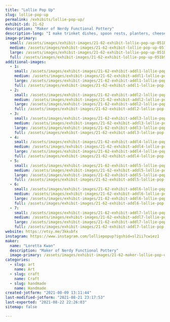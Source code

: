 ```yaml
---
title: "Lollie Pop Up"
slug: lollie-pop-up
permalink: /exhibits/lollie-pop-up/
exhibit-id: 21-62
description: "Maker of Nerdy Functional Pottery"
description-long: "I make trinket dishes, spoon rests, planters, cheese boards, spoons, tiny figurines, and dice towers."
image-primary: 
  small: /assets/images/exhibit-images/21-62-exhibit-lollie-pop-up-051b96c0-88ea-477c-8a45-212929475c04-small.jpeg
  medium: /assets/images/exhibit-images/21-62-exhibit-lollie-pop-up-051b96c0-88ea-477c-8a45-212929475c04-medium.jpeg
  large: /assets/images/exhibit-images/21-62-exhibit-lollie-pop-up-051b96c0-88ea-477c-8a45-212929475c04-large.jpeg
  full: /assets/images/exhibit-images/21-62-exhibit-lollie-pop-up-051b96c0-88ea-477c-8a45-212929475c04-full.jpeg
additional-images: 
  - 1:
    small: /assets/images/exhibit-images/21-62-exhibit-addl1-lollie-pop-up-0571cf11-824c-46ee-ad1e-3b9e8d817b91-small.jpeg
    medium: /assets/images/exhibit-images/21-62-exhibit-addl1-lollie-pop-up-0571cf11-824c-46ee-ad1e-3b9e8d817b91-medium.jpeg
    large: /assets/images/exhibit-images/21-62-exhibit-addl1-lollie-pop-up-0571cf11-824c-46ee-ad1e-3b9e8d817b91-large.jpeg
    full: /assets/images/exhibit-images/21-62-exhibit-addl1-lollie-pop-up-0571cf11-824c-46ee-ad1e-3b9e8d817b91-full.jpeg
  - 2:
    small: /assets/images/exhibit-images/21-62-exhibit-addl2-lollie-pop-up-40456b17-f11b-4daf-9f39-b5e4b12ed67f-small.jpeg
    medium: /assets/images/exhibit-images/21-62-exhibit-addl2-lollie-pop-up-40456b17-f11b-4daf-9f39-b5e4b12ed67f-medium.jpeg
    large: /assets/images/exhibit-images/21-62-exhibit-addl2-lollie-pop-up-40456b17-f11b-4daf-9f39-b5e4b12ed67f-large.jpeg
    full: /assets/images/exhibit-images/21-62-exhibit-addl2-lollie-pop-up-40456b17-f11b-4daf-9f39-b5e4b12ed67f-full.jpeg
  - 3:
    small: /assets/images/exhibit-images/21-62-exhibit-addl3-lollie-pop-up-71547fd8-8ec1-4490-910e-6480a41c4fe0-small.jpeg
    medium: /assets/images/exhibit-images/21-62-exhibit-addl3-lollie-pop-up-71547fd8-8ec1-4490-910e-6480a41c4fe0-medium.jpeg
    large: /assets/images/exhibit-images/21-62-exhibit-addl3-lollie-pop-up-71547fd8-8ec1-4490-910e-6480a41c4fe0-large.jpeg
    full: /assets/images/exhibit-images/21-62-exhibit-addl3-lollie-pop-up-71547fd8-8ec1-4490-910e-6480a41c4fe0-full.jpeg
  - 4:
    small: /assets/images/exhibit-images/21-62-exhibit-addl4-lollie-pop-up-74024fb7-72f6-4250-af32-55af134d6521-small.jpeg
    medium: /assets/images/exhibit-images/21-62-exhibit-addl4-lollie-pop-up-74024fb7-72f6-4250-af32-55af134d6521-medium.jpeg
    large: /assets/images/exhibit-images/21-62-exhibit-addl4-lollie-pop-up-74024fb7-72f6-4250-af32-55af134d6521-large.jpeg
    full: /assets/images/exhibit-images/21-62-exhibit-addl4-lollie-pop-up-74024fb7-72f6-4250-af32-55af134d6521-full.jpeg
  - 5:
    small: /assets/images/exhibit-images/21-62-exhibit-addl5-lollie-pop-up-8cf9c60a-9280-40da-b75f-0468a59cd05f-small.jpeg
    medium: /assets/images/exhibit-images/21-62-exhibit-addl5-lollie-pop-up-8cf9c60a-9280-40da-b75f-0468a59cd05f-medium.jpeg
    large: /assets/images/exhibit-images/21-62-exhibit-addl5-lollie-pop-up-8cf9c60a-9280-40da-b75f-0468a59cd05f-large.jpeg
    full: /assets/images/exhibit-images/21-62-exhibit-addl5-lollie-pop-up-8cf9c60a-9280-40da-b75f-0468a59cd05f-full.jpeg
  - 6:
    small: /assets/images/exhibit-images/21-62-exhibit-addl6-lollie-pop-up-d869423f-48fb-4686-b76d-d5aa7583d09d-small.jpeg
    medium: /assets/images/exhibit-images/21-62-exhibit-addl6-lollie-pop-up-d869423f-48fb-4686-b76d-d5aa7583d09d-medium.jpeg
    large: /assets/images/exhibit-images/21-62-exhibit-addl6-lollie-pop-up-d869423f-48fb-4686-b76d-d5aa7583d09d-large.jpeg
    full: /assets/images/exhibit-images/21-62-exhibit-addl6-lollie-pop-up-d869423f-48fb-4686-b76d-d5aa7583d09d-full.jpeg
  - 7:
    small: /assets/images/exhibit-images/21-62-exhibit-addl7-lollie-pop-up-fa745ba1-8f26-464f-8333-40d6bb133fdf-small.jpeg
    medium: /assets/images/exhibit-images/21-62-exhibit-addl7-lollie-pop-up-fa745ba1-8f26-464f-8333-40d6bb133fdf-medium.jpeg
    large: /assets/images/exhibit-images/21-62-exhibit-addl7-lollie-pop-up-fa745ba1-8f26-464f-8333-40d6bb133fdf-large.jpeg
    full: /assets/images/exhibit-images/21-62-exhibit-addl7-lollie-pop-up-fa745ba1-8f26-464f-8333-40d6bb133fdf-full.jpeg
website: https://etsy.me/3kkubfx
instagram: https://www.instagram.com/lolliepopup?igshid=sl2ii7cwiez1
maker: 
  name: "Loretta Kwan"
  description: "Maker of Nerdy Functional Pottery"
  image-primary: /assets/images/exhibit-images/21-62-maker-lollie-pop-up-9e8fa0d0-214f-4372-939e-4362bd9adbbe-medium.jpeg
categories: 
  - slug: art
    name: Art
  - slug: craft
    name: Craft
  - slug: handmade
    name: Handmade
created-jotform: "2021-08-09 13:11:44"
last-modified-jotform: "2021-08-21 23:17:53"
last-exported: "2021-08-22 22:26:03"
sitemap: false

---
```

